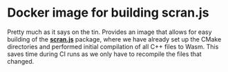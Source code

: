 # Docker image for building scran.js

Pretty much as it says on the tin.
Provides an image that allows for easy building of the [**scran.js**](https://github.com/kanaverse/scran.js) package,
where we have already set up the CMake directories and performed initial compilation of all C++ files to Wasm.
This saves time during CI runs as we only have to recompile the files that changed.
